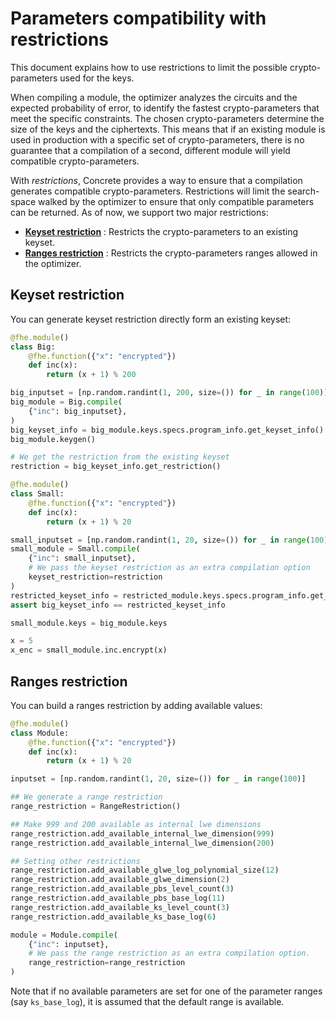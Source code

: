 # Parameters compatibility with restrictions

This document explains how to use restrictions to limit the possible crypto-parameters used for the keys.

When compiling a module, the optimizer analyzes the circuits and the expected probability of error, to identify the fastest crypto-parameters that meet the specific constraints. The chosen crypto-parameters determine the size of the keys and the ciphertexts. This means that if an existing module is used in production with a specific set of crypto-parameters, there is no guarantee that a compilation of a second, different module will yield compatible crypto-parameters.

With _restrictions_, Concrete provides a way to ensure that a compilation generates compatible crypto-parameters. Restrictions will limit the search-space walked by the optimizer to ensure that only compatible parameters can be returned. As of now, we support two major restrictions:

+ [__Keyset restriction__](#keyset-restriction) : Restricts the crypto-parameters to an existing keyset.
+ [__Ranges restriction__](#ranges-restriction) : Restricts the crypto-parameters ranges allowed in the optimizer.

## Keyset restriction

You can generate keyset restriction directly form an existing keyset:

```python
@fhe.module()
class Big:
    @fhe.function({"x": "encrypted"})
    def inc(x):
        return (x + 1) % 200

big_inputset = [np.random.randint(1, 200, size=()) for _ in range(100)]
big_module = Big.compile(
    {"inc": big_inputset},
)
big_keyset_info = big_module.keys.specs.program_info.get_keyset_info()
big_module.keygen()

# We get the restriction from the existing keyset
restriction = big_keyset_info.get_restriction()

@fhe.module()
class Small:
    @fhe.function({"x": "encrypted"})
    def inc(x):
        return (x + 1) % 20

small_inputset = [np.random.randint(1, 20, size=()) for _ in range(100)]
small_module = Small.compile(
    {"inc": small_inputset},
    # We pass the keyset restriction as an extra compilation option
    keyset_restriction=restriction
)
restricted_keyset_info = restricted_module.keys.specs.program_info.get_keyset_info()
assert big_keyset_info == restricted_keyset_info

small_module.keys = big_module.keys

x = 5
x_enc = small_module.inc.encrypt(x)
```

## Ranges restriction

You can build a ranges restriction by adding available values:
```python
@fhe.module()
class Module:
    @fhe.function({"x": "encrypted"})
    def inc(x):
        return (x + 1) % 20

inputset = [np.random.randint(1, 20, size=()) for _ in range(100)]

## We generate a range restriction
range_restriction = RangeRestriction()

## Make 999 and 200 available as internal lwe dimensions
range_restriction.add_available_internal_lwe_dimension(999)
range_restriction.add_available_internal_lwe_dimension(200)

## Setting other restrictions
range_restriction.add_available_glwe_log_polynomial_size(12)
range_restriction.add_available_glwe_dimension(2)
range_restriction.add_available_pbs_level_count(3)
range_restriction.add_available_pbs_base_log(11)
range_restriction.add_available_ks_level_count(3)
range_restriction.add_available_ks_base_log(6)

module = Module.compile(
    {"inc": inputset},
    # We pass the range restriction as an extra compilation option.
    range_restriction=range_restriction
)
```

Note that if no available parameters are set for one of the parameter ranges (say `ks_base_log`), it is assumed that the default range is available.
